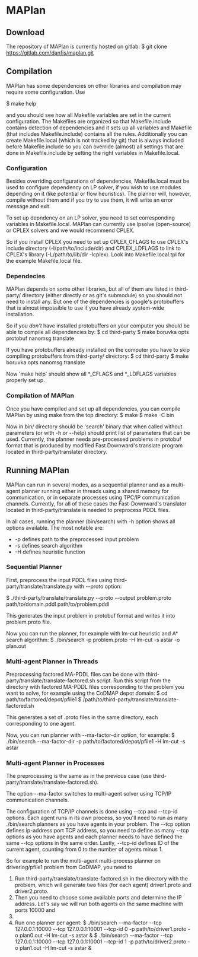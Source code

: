 # MAPlan

## Download
The repository of MAPlan is currently hosted on gitlab:
  $ git clone https://gitlab.com/danfis/maplan.git

## Compilation
MAPlan has some dependencies on other libraries and compilation may require
some configuration.
Use

  $ make help

and you should see how all Makefile variables are set in the current
configuration. The Makefiles are organized so that Makefile.include
contains detection of dependencies and it sets up all variables and
Makefile (that includes Makefile.include) contains all the rules.
Additionally you can create Makefile.local (which is not tracked by git)
that is always included before Makefile.include so you can override
(almost) all settings that are done in Makefile.include by setting the
right variables in Makefile.local.

### Configuration
Besides overriding configurations of dependencies, Makefile.local must be used
to configure dependency on LP solver, if you wish to use modules depending on
it (like potential or flow heuristics). The planner will, however, compile
without them and if you try to use them, it will write an error message and
exit.

To set up depndency on an LP solver, you need to set corresponding
variables in Makefile.local. MAPlan can currently use lpsolve (open-source)
or CPLEX solvers and we would recommend CPLEX.

So if you install CPLEX you need to set up CPLEX_CFLAGS to use CPLEX's
include directory (-I/path/to/include/dir) and CPLEX_LDFLAGS to link to
CPLEX's library (-L/path/to/lib/dir -lcplex). Look into Makefile.local.tpl for
the example Makefile.local file.

### Dependecies
MAPlan depends on some other libraries, but all of them are listed in
third-party/ directory (either directly or as git's submodule) so you
should not need to install any. But one of the dependencies is google's
protobuffers that is almost impossible to use if you have already
system-wide installation.

So if you *don't* have installed protobuffers on your computer you should
be able to compile all dependencies by:
  $ cd third-party
  $ make boruvka opts protobuf nanomsg translate

If you have protobuffers already installed on the computer you have to skip
compiling protobuffers from third-party/ directory:
  $ cd third-party
  $ make boruvka opts nanomsg translate

Now 'make help' should show all *_CFLAGS and *_LDFLAGS variables properly
set up.

### Compilation of MAPlan
Once you have compiled and set up all dependencies, you can compile MAPlan
by using make from the top directory:
  $ make
  $ make -C bin

Now in bin/ directory should be 'search' binary that when called without
parameters (or with -h or --help) should print list of parameters
that can be used. Currently, the planner needs pre-processed problems in
protobuf format that is produced by modified Fast Downward's translate
program located in third-party/translate/ directory.


## Running MAPlan
MAPlan can run in several modes, as a sequential planner and as a multi-agent
planner running either in threads using a shared memory for communication, or
in separate processes using TPC/IP communication channels. Currently, for all
of these cases the Fast-Downward's translator located in third-party/translate
is needed to preprocess PDDL files.

In all cases, running the planner (bin/search) with -h option shows all
options available. The most notable are:

 * -p defines path to the preprocessed input problem
 * -s defines search algorithm
 * -H defines heuristic function

### Sequential Planner
First, preprocess the input PDDL files using third-party/translate/translate.py
with --proto option:

  $ ./third-party/translate/translate.py --proto --output problem.proto path/to/domain.pddl path/to/problem.pddl

This generates the input problem in protobuf format and writes it into
problem.proto file.

Now you can run the planner, for example with lm-cut heuristic and A* search
algorithm:
  $ ./bin/search -p problem.proto -H lm-cut -s astar -o plan.out

### Multi-agent Planner in Threads
Preprocessing factored MA-PDDL files can be done with
third-party/translate/translate-factored.sh script. Run this script from the
directory with factored MA-PDDL files corresponding to the problem you want to
solve, for example using the CoDMAP depot domain:
  $ cd path/to/factored/depot/pfile1
  $ /path/to/third-party/translate/translate-factored.sh

This generates a set of .proto files in the same directory, each corresponding
to one agent.

Now, you can run planner with --ma-factor-dir option, for example:
  $ ./bin/search --ma-factor-dir -p path/to/factored/depot/pfile1 -H lm-cut -s astar

### Multi-agent Planner in Processes
The preprocessing is the same as in the previous case (use
third-party/translate/translate-factored.sh).

The option --ma-factor switches to multi-agent solver using TCP/IP
communication channels.

The configuration of TCP/IP channels is done using --tcp and --tcp-id options.
Each agent runs in its own process, so you'll need to run as many ./bin/search
planners as you have agents in your problem. The --tcp option defines
ip-address:port TCP address, so you need to define as many --tcp options as
you have agents and each planner needs to have defined the same --tcp options
in the same order. Lastly, --tcp-id defines ID of the current agent, counting
from 0 to the number of agents minus 1.

So for example to run the multi-agent multi-process planner on
driverlog/pfile1 problem from CoDMAP, you need to
1. Run third-party/translate/translate-factored.sh in the directory with the
problem, which will generate two files (for each agent) driver1.proto and
driver2.proto.
2. Then you need to choose some available ports and determine the IP address.
Let's say we will run both agents on the same machine with ports 10000 and
10001.
3. Run one planner per agent:
  $ ./bin/search --ma-factor --tcp 127.0.0.1:10000 --tcp 127.0.0.1:10001 --tcp-id 0 -p path/to/driver1.proto -o plan0.out -H lm-cut -s astar &
  $ ./bin/search --ma-factor --tcp 127.0.0.1:10000 --tcp 127.0.0.1:10001 --tcp-id 1 -p path/to/driver2.proto -o plan1.out -H lm-cut -s astar &
